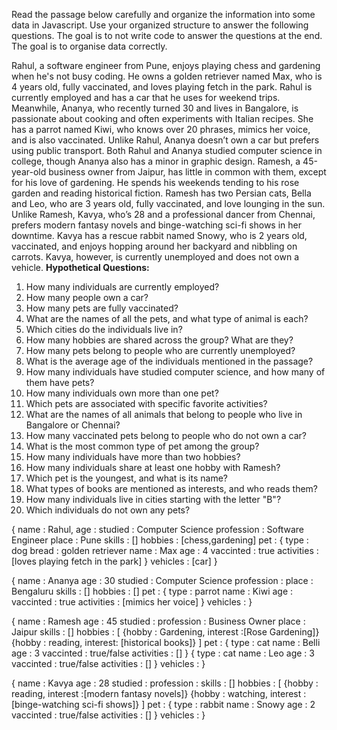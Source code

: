 Read the passage below carefully and organize the information into some data in Javascript. Use your organized structure to answer the following questions. The goal is to not write code to answer the questions at the end. The goal is to organise data correctly.

Rahul, a software engineer from Pune, enjoys playing chess and gardening when he's not busy coding. He owns a golden retriever named Max, who is 4 years old, fully vaccinated, and loves playing fetch in the park. Rahul is currently employed and has a car that he uses for weekend trips. Meanwhile, Ananya, who recently turned 30 and lives in Bangalore, is passionate about cooking and often experiments with Italian recipes. She has a parrot named Kiwi, who knows over 20 phrases, mimics her voice, and is also vaccinated. Unlike Rahul, Ananya doesn’t own a car but prefers using public transport. Both Rahul and Ananya studied computer science in college, though Ananya also has a minor in graphic design. Ramesh, a 45-year-old business owner from Jaipur, has little in common with them, except for his love of gardening. He spends his weekends tending to his rose garden and reading historical fiction. Ramesh has two Persian cats, Bella and Leo, who are 3 years old, fully vaccinated, and love lounging in the sun. Unlike Ramesh, Kavya, who’s 28 and a professional dancer from Chennai, prefers modern fantasy novels and binge-watching sci-fi shows in her downtime. Kavya has a rescue rabbit named Snowy, who is 2 years old, vaccinated, and enjoys hopping around her backyard and nibbling on carrots. Kavya, however, is currently unemployed and does not own a vehicle.
**Hypothetical Questions:**

1. How many individuals are currently employed?
2. How many people own a car?
3. How many pets are fully vaccinated?
4. What are the names of all the pets, and what type of animal is each?
5. Which cities do the individuals live in?
6. How many hobbies are shared across the group? What are they?
7. How many pets belong to people who are currently unemployed?
8. What is the average age of the individuals mentioned in the passage?
9. How many individuals have studied computer science, and how many of them have pets?
10. How many individuals own more than one pet?
11. Which pets are associated with specific favorite activities?
12. What are the names of all animals that belong to people who live in Bangalore or Chennai?
13. How many vaccinated pets belong to people who do not own a car?
14. What is the most common type of pet among the group?
15. How many individuals have more than two hobbies?
16. How many individuals share at least one hobby with Ramesh?
17. Which pet is the youngest, and what is its name?
18. What types of books are mentioned as interests, and who reads them?
19. How many individuals live in cities starting with the letter "B"?
20. Which individuals do not own any pets?

{
name : Rahul,
age :
studied : Computer Science
profession : Software Engineer
place : Pune
skills : []
hobbies : [chess,gardening]
pet : {
type : dog
bread : golden retriever
name : Max
age : 4
vaccinted : true
activities : [loves playing fetch in the park]
}
vehicles : [car]
}

{
name : Ananya
age : 30
studied : Computer Science
profession :
place : Bengaluru
skills : []
hobbies : []
pet : {
type : parrot
name : Kiwi
age :
vaccinted : true
activities : [mimics her voice]
}
vehicles :
}

{
name : Ramesh
age : 45
studied :
profession : Business Owner
place : Jaipur
skills : []
hobbies : [
{hobby : Gardening, interest :[Rose Gardening]}
{hobby : reading, interest: [historical books]}
]
pet : {
type : cat
name : Belli
age : 3
vaccinted : true/false
activities : []
}
{
type : cat
name : Leo
age : 3
vaccinted : true/false
activities : []
}
vehicles :
}

{
name : Kavya
age : 28
studied :
profession :
skills : []
hobbies : [
{hobby : reading, interest :[modern fantasy novels]}
{hobby : watching, interest :[binge-watching sci-fi shows]}
]
pet : {
type : rabbit
name : Snowy
age : 2
vaccinted : true/false
activities : []
}
vehicles :
}
